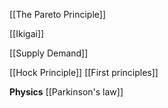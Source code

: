
[[The Pareto Principle]]




[[Ikigai]]


[[Supply Demand]]


[[Hock Principle]]
[[First principles]]


**Physics**
[[Parkinson's law]]
